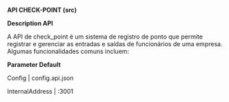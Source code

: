 **API CHECK-POINT (src)**

**Description API**

A API de check_point é um sistema de registro de ponto que permite registrar e gerenciar as entradas e saídas de funcionários de uma empresa. Algumas funcionalidades comuns incluem:

**Parameter	Default**

Config | config.api.json

InternalAddress	| :3001
